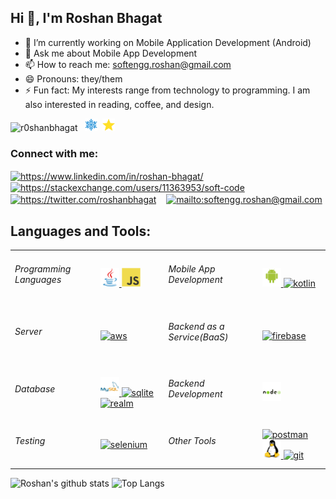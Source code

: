 <h2 align="left">Hi 👋, I'm Roshan Bhagat</h2>

- 🔭 I’m currently working on Mobile Application Development (Android)
- 💬 Ask me about Mobile App Development  
- 📫 How to reach me: softengg.roshan@gmail.com 
- 😄 Pronouns: they/them 
- ⚡ Fun fact:  My interests range from technology to programming. I am also interested in reading, coffee, and design. 


<p align="left">
  <img src="https://gpvc.arturio.dev/r0shanbhagat" alt="r0shanbhagat" /> &nbsp; <a href='https://archiveprogram.github.com/'><img src='https://raw.githubusercontent.com/acervenky/animated-github-badges/master/assets/acbadge.gif' width='20' height='20'></a>&nbsp;
  <a href='https://stars.github.com/'><img src='https://raw.githubusercontent.com/acervenky/animated-github-badges/master/assets/starbadge.gif' width='20' height='20'></a> 
  </p>

<h3 align="left">Connect with me:</h3>
<p align="left">
<a href="https://www.linkedin.com/in/roshan-bhagat/" target="blank"><img align="center" src="https://cdn.jsdelivr.net/npm/simple-icons@3.0.1/icons/linkedin.svg" alt="https://www.linkedin.com/in/roshan-bhagat/" height="30" width="40" /></a> &nbsp;&nbsp;
<a href="https://stackexchange.com/users/11363953/soft-code" target="blank"><img align="center" src="https://cdn.jsdelivr.net/npm/simple-icons@3.0.1/icons/stackoverflow.svg" alt="https://stackexchange.com/users/11363953/soft-code" height="30" width="40" /></a> &nbsp;&nbsp;
<a href="https://twitter.com/roshanbhagat" target="blank"><img align="center" src="https://cdn.jsdelivr.net/npm/simple-icons@3.0.1/icons/twitter.svg" alt="https://twitter.com/roshanbhagat" height="30" width="40" /></a> &nbsp;&nbsp;
<a href="mailto:softengg.roshan@gmail.com" target="blank"><img align="center" src="https://cdn.jsdelivr.net/npm/simple-icons@3.0.1/icons/gmail.svg" alt="mailto:softengg.roshan@gmail.com" height="30" width="40" /></a>
</p>

<h2 align="left">Languages and Tools:</h2>

<table style="width:100%">
  <tr>
    <td><h6 align="left">Programming Languages</h6></td>
    <td><a href="https://www.java.com" target="_blank"><img src="https://raw.githubusercontent.com/devicons/devicon/master/icons/java/java-original.svg" alt="java" width="30" height="30"/> </a> <a href="https://developer.mozilla.org/en-US/docs/Web/JavaScript" target="_blank"> <img src="https://raw.githubusercontent.com/devicons/devicon/master/icons/javascript/javascript-original.svg" alt="javascript" width="30" height="30"/> </a></td>
 <td><h6 align="left">Mobile App Development</h6></td>
    <td>
      <a href="https://developer.android.com" target="_blank"> <img src="https://raw.githubusercontent.com/devicons/devicon/master/icons/android/android-original-wordmark.svg" alt="android" width="30" height="30"/> </a> <a href="https://kotlinlang.org" target="_blank"> <img src="https://www.vectorlogo.zone/logos/kotlinlang/kotlinlang-icon.svg" alt="kotlin" width="30" height="30"/></a>
  </td>
 </tr>

  
   <tr>
    <td><h6 align="left">Server</h6></td>
    <td>
      <a href="https://en.wikipedia.org/wiki/XMPP" target="_blank"> <img src="https://upload.wikimedia.org/wikipedia/commons/thumb/9/95/XMPP_logo.svg/440px-XMPP_logo.svg.png" alt="aws" width="30" height="30"/> </a> 
  </td>
  
   <td><h6 align="left">Backend as a Service(BaaS)</h6></td>
    <td><a href="https://firebase.google.com/" target="_blank"> <img src="https://www.vectorlogo.zone/logos/firebase/firebase-icon.svg" alt="firebase" width="30" height="30"/> </a> </td>
  </tr>
  
 
      
 <tr>
    <td><h6 align="left">Database</h6></td>
    <td>
      <a href="https://www.mysql.com/" target="_blank"> <img src="https://raw.githubusercontent.com/devicons/devicon/master/icons/mysql/mysql-original-wordmark.svg" alt="mysql" width="30" height="30"/> </a>
      <a href="https://www.sqlite.org/" target="_blank"> <img src="https://www.vectorlogo.zone/logos/sqlite/sqlite-icon.svg" alt="sqlite" width="30" height="30"/> </a>
      <a href="https://realm.io/" target="_blank"> <img src="https://raw.githubusercontent.com/bestofjs/bestofjs-webui/8665e8c267a0215f3159df28b33c365198101df5/public/logos/realm.svg" alt="realm" width="30" height="30"/> </a></td>
  
  <td><h6 align="left">Backend Development</h6></td>
    <td><a href="https://nodejs.org" target="_blank"> <img src="https://raw.githubusercontent.com/devicons/devicon/master/icons/nodejs/nodejs-original-wordmark.svg" alt="nodejs" width="30" height="30"/> </a></td>
  </tr>

  
  <tr>
    <td><h6 align="left">Testing</h6></td>
    <td><a href="https://www.selenium.dev" target="_blank"> <img src="https://raw.githubusercontent.com/detain/svg-logos/780f25886640cef088af994181646db2f6b1a3f8/svg/selenium-logo.svg" alt="selenium" width="30" height="30"/> </a></td>
  
  <td><h6 align="left">Other Tools</h6></td>
    <td> <a href="https://postman.com" target="_blank"> <img src="https://www.vectorlogo.zone/logos/getpostman/getpostman-icon.svg" alt="postman" width="30" height="30"/> </a><a href="https://www.linux.org/" target="_blank"> <img src="https://raw.githubusercontent.com/devicons/devicon/master/icons/linux/linux-original.svg" alt="linux" width="30" height="30"/> </a><a href="https://git-scm.com/" target="_blank"> <img src="https://www.vectorlogo.zone/logos/git-scm/git-scm-icon.svg" alt="git" width="30" height="30"/> </a></td>
  </tr>
  
  
</table>

![Roshan's github stats](https://github-readme-stats.vercel.app/api?username=r0shanbhagat&hide=prs&show_icons=true&hide_border=true)
![Top Langs](https://github-readme-stats.vercel.app/api/top-langs/?username=r0shanbhagat&layout=compact&hide_border=true)

